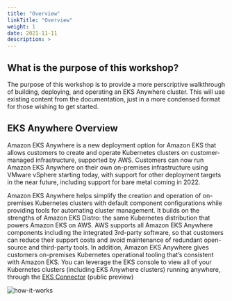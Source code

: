 ```yaml
---
title: "Overview"
linkTitle: "Overview"
weight: 1
date: 2021-11-11
description: >  
---
```


## What is the purpose of this workshop?

The purpose of this workshop is to provide a more perscriptive walkthrough of building, deploying, and operating an EKS Anywhere cluster. This will use existing content from the documentation, just in a more condensed format for those wishing to get started. 

## EKS Anywhere Overview

Amazon EKS Anywhere is a new deployment option for Amazon EKS that allows customers to create and operate Kubernetes clusters on customer-managed infrastructure, supported by AWS. Customers can now run Amazon EKS Anywhere on their own on-premises infrastructure using VMware vSphere starting today, with support for other deployment targets in the near future, including support for bare metal coming in 2022.

Amazon EKS Anywhere helps simplify the creation and operation of on-premises Kubernetes clusters with default component configurations while providing tools for automating cluster management. It builds on the strengths of Amazon EKS Distro: the same Kubernetes distribution that powers Amazon EKS on AWS. AWS supports all Amazon EKS Anywhere components including the integrated 3rd-party software, so that customers can reduce their support costs and avoid maintenance of redundant open-source and third-party tools. In addition, Amazon EKS Anywhere gives customers on-premises Kubernetes operational tooling that’s consistent with Amazon EKS. You can leverage the EKS console to view all of your Kubernetes clusters (including EKS Anywhere clusters) running anywhere, through the [EKS Connector](https://docs.aws.amazon.com/eks/latest/userguide/aws-connector.html) (public preview)

![how-it-works](../images/how-it-works.png)